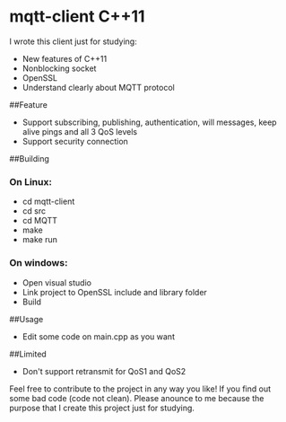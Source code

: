 # mqtt-client C++11
I wrote this client just for studying:
+ New features of C++11
+ Nonblocking socket
+ OpenSSL
+ Understand clearly about MQTT protocol

##Feature
+ Support subscribing, publishing, authentication, will messages, keep alive pings and all 3 QoS levels
+ Support security connection

##Building
### On Linux:
- cd mqtt-client
- cd src
- cd MQTT
- make
- make run
### On windows:
- Open visual studio
- Link project to OpenSSL include and library folder
- Build

##Usage
- Edit some code on main.cpp as you want

##Limited
- Don't support retransmit for QoS1 and QoS2

Feel free to contribute to the project in any way you like!
If you find out some bad code (code not clean). Please anounce to me because the purpose that I create this project just for studying.
